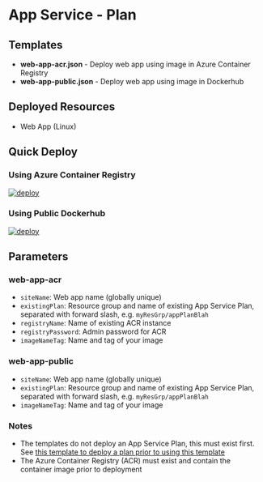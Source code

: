 # App Service - Plan

## Templates
- **web-app-acr.json** - Deploy web app using image in Azure Container Registry
- **web-app-public.json** - Deploy web app using image in Dockerhub

## Deployed Resources
- Web App (Linux)

## Quick Deploy
### Using Azure Container Registry
[![deploy](https://raw.githubusercontent.com/benc-uk/azure-arm/master/etc/azuredeploy-wafc.png)](https://portal.azure.com/#create/Microsoft.Template/uri/https%3A%2F%2Fraw.githubusercontent.com%2Fbenc-uk%2Fazure-arm%2Fmaster%2Fapp-service%2Fcontainers%2Fweb-app-acr.json)  

### Using Public Dockerhub
[![deploy](https://raw.githubusercontent.com/benc-uk/azure-arm/master/etc/azuredeploy-wafc.png)](https://portal.azure.com/#create/Microsoft.Template/uri/https%3A%2F%2Fraw.githubusercontent.com%2Fbenc-uk%2Fazure-arm%2Fmaster%2Fapp-service%2Fcontainers%2Fweb-app-public.json)  

## Parameters
### web-app-acr
- `siteName`: Web app name (globally unique)
- `existingPlan`: Resource group and name of existing App Service Plan, separated with forward slash, e.g. `myResGrp/appPlanBlah`
- `registryName`: Name of existing ACR instance
- `registryPassword`: Admin password for ACR
- `imageNameTag`: Name and tag of your image

### web-app-public
- `siteName`: Web app name (globally unique)
- `existingPlan`: Resource group and name of existing App Service Plan, separated with forward slash, e.g. `myResGrp/appPlanBlah`
- `imageNameTag`: Name and tag of your image


### Notes
- The templates do not deploy an App Service Plan, this must exist first. See [this template to deploy a plan prior to using this template](../service-plans)
- The Azure Container Registry (ACR) must exist and contain the container image prior to deployment
